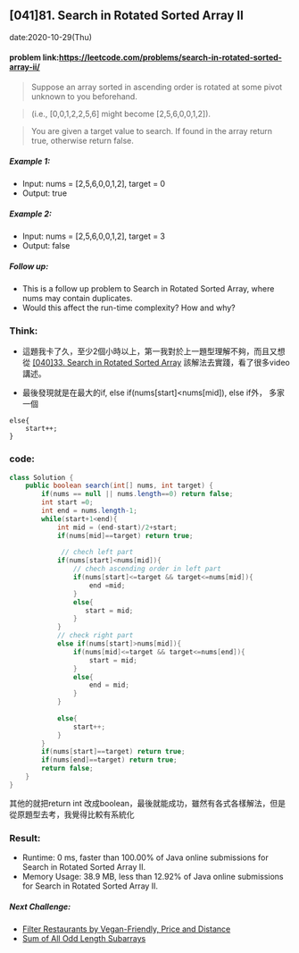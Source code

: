 ## [041]81. Search in Rotated Sorted Array II

date:2020-10-29(Thu)

#### problem link:https://leetcode.com/problems/search-in-rotated-sorted-array-ii/

> Suppose an array sorted in ascending order is rotated at some pivot unknown to you beforehand.

> (i.e., [0,0,1,2,2,5,6] might become [2,5,6,0,0,1,2]).

> You are given a target value to search. If found in the array return true, otherwise return false.

##### Example 1:

- Input: nums = [2,5,6,0,0,1,2], target = 0
- Output: true
##### Example 2:

- Input: nums = [2,5,6,0,0,1,2], target = 3
- Output: false

##### Follow up:

- This is a follow up problem to Search in Rotated Sorted Array, where nums may contain duplicates.
- Would this affect the run-time complexity? How and why?

### Think:
- 這題我卡了久，至少2個小時以上，第一我對於上一題型理解不夠，而且又想從 [[040]33. Search in Rotated Sorted Array](http://mdp.tylingsoft.com/) 該解法去實踐，看了很多video講述。

- 最後發現就是在最大的if, else if(nums[start]<nums[mid]), else if外，
多家一個

```
else{
    start++;
}
```

### code:

```java
class Solution {
    public boolean search(int[] nums, int target) {
        if(nums == null || nums.length==0) return false;
        int start =0;
        int end = nums.length-1;   
        while(start+1<end){
            int mid = (end-start)/2+start;
            if(nums[mid]==target) return true;
            
             // chech left part
            if(nums[start]<nums[mid]){
                // chech ascending order in left part
                if(nums[start]<=target && target<=nums[mid]){
                    end =mid;
                }
                else{
                   start = mid; 
                }
            }
            // check right part
            else if(nums[start]>nums[mid]){
                if(nums[mid]<=target && target<=nums[end]){
                    start = mid;
                }
                else{
                    end = mid;
                }
            }
        
            else{
                start++;
            }
        }
        if(nums[start]==target) return true;
        if(nums[end]==target) return true;
        return false;
    }
}
```



其他的就把return int 改成boolean，最後就能成功，雖然有各式各樣解法，但是從原題型去考，我覺得比較有系統化

### Result:
- Runtime: 0 ms, faster than 100.00% of Java online submissions for Search in Rotated Sorted Array II.
- Memory Usage: 38.9 MB, less than 12.92% of Java online submissions for Search in Rotated Sorted Array II.

##### Next Challenge:
- [Filter Restaurants by Vegan-Friendly, Price and Distance](https://leetcode.com/problems/filter-restaurants-by-vegan-friendly-price-and-distance/)
- [Sum of All Odd Length Subarrays](https://leetcode.com/problems/sum-of-all-odd-length-subarrays/)